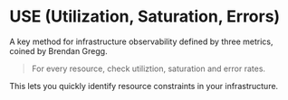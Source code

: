 # USE (Utilization, Saturation, Errors)
A key method for infrastructure observability defined by three metrics, coined by Brendan Gregg.

> For every resource, check utiliztion, saturation and error rates.

This lets you quickly identify resource constraints in your infrastructure.
